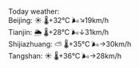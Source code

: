 Today weather:  
Beijing: ☀️   🌡️+32°C 🌬️↘19km/h  
Tianjin: 🌦   🌡️+28°C 🌬️↓31km/h  
Shijiazhuang: ⛅️  🌡️+35°C 🌬️→30km/h  
Tangshan: ☀️   🌡️+36°C 🌬️→28km/h  

